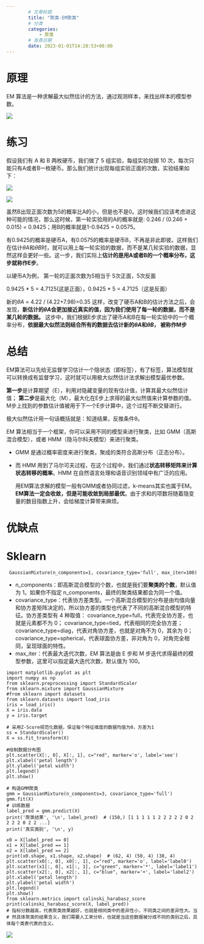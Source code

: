 ```yaml
---
        # 文章标题
        title: "聚类-EM聚类"
        # 分类
        categories: 
            - 聚类
        # 发表日期
        date: 2023-01-01T14:28:53+08:00
--- 
```


#  原理



EM 算法是一种求解最大似然估计的方法，通过观测样本，来找出样本的模型参数。

![](https://upload-images.jianshu.io/upload_images/18339009-7efada0447910fcf?imageMogr2/auto-orient/strip%7CimageView2/2/w/1240) 

# 练习

假设我们有 A 和 B 两枚硬币，我们做了 5 组实验，每组实验投掷 10 次，每次只能只有A或者B一枚硬币。那么我们统计出现每组实验正面的次数，实验结果如下：

![](https://upload-images.jianshu.io/upload_images/18339009-da6cbf08e057a67b?imageMogr2/auto-orient/strip%7CimageView2/2/w/1240) 

![](https://upload-images.jianshu.io/upload_images/18339009-6e9296bbd65b8246.png?imageMogr2/auto-orient/strip%7CimageView2/2/w/1240)


虽然B出现正面次数为5的概率比A的小，但是也不是0。这时候我们应该考虑进这种可能的情况，那么这时候，第一轮实验用的A的概率就是: 0.246 / (0.246 + 0.015) = 0.9425；用B的概率就是1-0.9425 = 0.0575。

有0.9425的概率是硬币A，有0.0575的概率是硬币B，不再是非此即彼。这样我们在估计$θA$和$θB$时，就可以用上每一轮实验的数据，而不是某几轮实验的数据，显然这样会更好一些。这一步，我们实际上**估计的是用A或者B的一个概率分布，这步就称作E步**。

以硬币A为例， 第一轮的正面次数为5相当于 5次正面，5次反面

0.9425 * 5 = 4.7125(这是正面），0.9425 * 5 = 4.7125（这是反面）

新的$θA$ = 4.22 / (4.22+7.98)=0.35 这样，改变了硬币A和B的估计方法之后，会发现，**新估计的$θA$会更加接近真实的值，因为我们使用了每一轮的数据，而不是某几轮的数据。** 这步中，我们根据E步求出了硬币A和B在每一轮实验中的一个概率分布，**依据最大似然法则结合所有的数据去估计新的$θA$和$θB$， 被称作M步**

# 总结

EM算法可以先给无监督学习估计一个隐状态（即标签），有了标签，算法模型就可以转换成有监督学习，这时就可以用极大似然估计法求解出模型最优参数。

**第一步**是计算期望（E），利用对隐藏变量的现有估计值，计算其最大似然估计值；
**第二步**是最大化（M），最大化在E步上求得的最大似然值来计算参数的值。M步上找到的参数估计值被用于下一个E步计算中，这个过程不断交替进行。

极大似然估计用一句话概括就是：知道结果，反推条件θ。



EM 算法相当于一个框架，你可以采用不同的模型来进行聚类，比如 GMM（高斯混合模型），或者 HMM（隐马尔科夫模型）来进行聚类。

*   GMM 是通过概率密度来进行聚类，聚成的类符合高斯分布（正态分布）。

* 而 HMM 用到了马尔可夫过程，在这个过程中，我们通过**状态转移矩阵来计算状态转移的概率**。HMM 在自然语言处理和语音识别领域中有广泛的应用。

  

  用EM算法求解的模型一般有GMM或者协同过滤，k-means其实也属于EM。**EM算法一定会收敛，但是可能收敛到局部最优**。由于求和的项数将随着隐变量的数目指数上升，会给梯度计算带来麻烦。

# 优缺点











# Sklearn

``` GaussianMixture(n_components=1, covariance_type='full', max_iter=100)```
- n_components：即高斯混合模型的个数，也就是我们要**聚类的个数**，默认值为 1。如果你不指定 n_components，最终的聚类结果都会为同一个值。
- covariance_type：代表协方差类型。一个高斯混合模型的分布是由均值向量和协方差矩阵决定的，所以协方差的类型也代表了不同的高斯混合模型的特征。协方差类型有 4 种取值：
covariance_type=full，代表完全协方差，也就是元素都不为 0；
covariance_type=tied，代表相同的完全协方差；
covariance_type=diag，代表对角协方差，也就是对角不为 0，其余为 0；
covariance_type=spherical，代表球面协方差，非对角为 0，对角完全相同，呈现球面的特性。
- max_iter：代表最大迭代次数，EM 算法是由 E 步和 M 步迭代求得最终的模型参数，这里可以指定最大迭代次数，默认值为 100。


```
import matplotlib.pyplot as plt
import numpy as np
from sklearn.preprocessing import StandardScaler
from sklearn.mixture import GaussianMixture
#from sklearn import datasets
from sklearn.datasets import load_iris
iris = load_iris()
X = iris.data
y = iris.target

# 采用Z-Score规范化数据，保证每个特征维度的数据均值为0，方差为1
ss = StandardScaler()
X = ss.fit_transform(X)

#绘制数据分布图
plt.scatter(X[:, 0], X[:, 1], c="red", marker='o', label='see')
plt.xlabel('petal length')
plt.ylabel('petal width')
plt.legend()
plt.show()
 
# 构造GMM聚类
gmm = GaussianMixture(n_components=3, covariance_type='full')
gmm.fit(X)
# 训练数据
label_pred = gmm.predict(X)
print('聚类结果', '\n', label_pred)  # (150,) [1 1 1 1 1 2 2 2 2 2 0 2 2 2 2 0 2 2 ...]
print('真实类别', '\n', y)

x0 = X[label_pred == 0]
x1 = X[label_pred == 1]
x2 = X[label_pred == 2]
print(x0.shape, x1.shape, x2.shape)  # (62, 4) (50, 4) (38, 4)
plt.scatter(x0[:, 0], x0[:, 1], c="red", marker='o', label='label0')
plt.scatter(x1[:, 0], x1[:, 1], c="green", marker='*', label='label1')
plt.scatter(x2[:, 0], x2[:, 1], c="blue", marker='+', label='label2')
plt.xlabel('petal length')
plt.ylabel('petal width')
plt.legend()
plt.show()
from sklearn.metrics import calinski_harabasz_score
print(calinski_harabasz_score(X, label_pred))
# 指标分数越高，代表聚类效果越好，也就是相同类中的差异性小，不同类之间的差异性大。当
# 然具体聚类的结果含义，我们需要人工来分析，也就是当这些数据被分成不同的类别之后，具体每个类表代表的含义。
```

![](https://upload-images.jianshu.io/upload_images/18339009-b5aef5b4489504bf.png?imageMogr2/auto-orient/strip%7CimageView2/2/w/1240)

